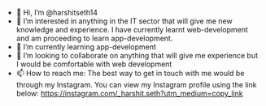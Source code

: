 - 👋 Hi, I’m @harshitseth14
- 👀 I’m interested in anything in the IT sector that will give me new knowledge and experience. I have currently learnt web-development and am proceeding to learn app-development.
- 🌱 I’m currently learning app-development 
- 💞️ I’m looking to collaborate on anything that will give me experience but I would be comfortable with web development
- 📫 How to reach me: The best way to get in touch with me would be through my Instagram. You can view my Instagram profile using the link below:
https://instagram.com/_harshit.seth?utm_medium=copy_link

<!---
harshitseth14/harshitseth14 is a ✨ special ✨ repository because its `README.md` (this file) appears on your GitHub profile.
You can click the Preview link to take a look at your changes.
--->
